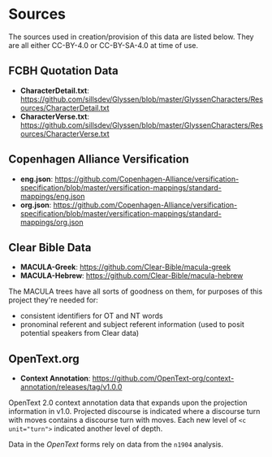 # Sources

The sources used in creation/provision of this data are listed below. They are all either CC-BY-4.0 or CC-BY-SA-4.0 at time of use.

## FCBH Quotation Data

* **CharacterDetail.txt**: https://github.com/sillsdev/Glyssen/blob/master/GlyssenCharacters/Resources/CharacterDetail.txt
* **CharacterVerse.txt**: https://github.com/sillsdev/Glyssen/blob/master/GlyssenCharacters/Resources/CharacterVerse.txt

## Copenhagen Alliance Versification

* **eng.json**: https://github.com/Copenhagen-Alliance/versification-specification/blob/master/versification-mappings/standard-mappings/eng.json
* **org.json**: https://github.com/Copenhagen-Alliance/versification-specification/blob/master/versification-mappings/standard-mappings/org.json

## Clear Bible Data

* **MACULA-Greek**: https://github.com/Clear-Bible/macula-greek
* **MACULA-Hebrew**: https://github.com/Clear-Bible/macula-hebrew

The MACULA trees have all sorts of goodness on them, for purposes of this project they're needed for:

* consistent identifiers for OT and NT words
* pronominal referent and subject referent information (used to posit potential speakers from Clear data)

## OpenText.org

* **Context Annotation**: https://github.com/OpenText-org/context-annotation/releases/tag/v1.0.0

OpenText 2.0 context annotation data that expands upon the projection information in v1.0. Projected discourse is indicated where a discourse turn with moves contains a discourse turn with moves. Each new level of `<c unit="turn">` indicated another level of depth. 

Data in the _OpenText_ forms rely on data from the `n1904` analysis.
